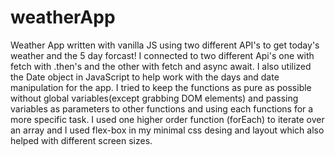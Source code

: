 # weatherApp
Weather App written with vanilla JS using two different API's to get today's weather and the 5 day forcast!
I connected to two different Api's one with fetch with .then's and the other with fetch and async await.  I also utilized the Date object in JavaScript to help work with the 
days and date manipulation for the app.  I tried to keep the functions as pure as possible without global variables(except grabbing DOM elements) and passing variables as
parameters to other functions and using each functions for a more specific task.  I used one higher order function (forEach) to iterate over an array and I used flex-box in 
my minimal css desing and layout which also helped with different screen sizes.
